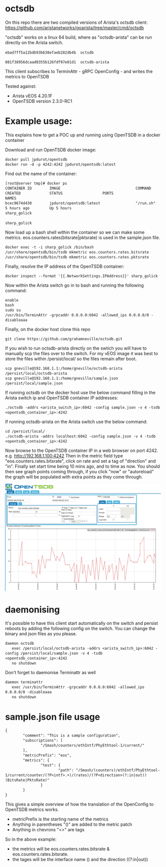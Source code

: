 # octsdb

On this repo there are two compiled versions of Arista's octsdb client: https://github.com/aristanetworks/goarista/tree/master/cmd/octsdb

"octsdb" works on a linux 64 build, where as "octsdb-arista" can be run directly on the Arista switch.

`ebad7ff5a12bdb93b638efaeb282db4b  octsdb`

`081f38956dcaad0355b126fdf97e01d1  octsdb-arista`

This client subscribes to TerminAttr - gRPC OpenConfig - and writes the metrics to OpenTSDB

Tested against:
 - Arista vEOS 4.20.1F
 - OpenTSDB version 2.3.0-RC1



# Example usage:

This explains how to get a POC up and running using OpenTSDB in a docker container

Download and run OpenTSDB docker image:

```
docker pull jpdurot/opentsdb
docker run -d -p 4242:4242 jpdurot/opentsdb:latest
```

Find out the name of the container:

```
[root@server tmp]# docker ps
CONTAINER ID        IMAGE                                  COMMAND                  CREATED             STATUS                  PORTS                                                           NAMES
bcec9674d430        jpdurot/opentsdb:latest                "/run.sh"                5 hours ago         Up 5 hours                                                                              sharp_golick
                                                            sharp_golick
```

Now load up a bash shell within the container so we can make some metrics. eos.counters.rates(bitsrate|pktsrate) is used in the sample.json file. 

```
docker exec -t -i sharp_golick /bin/bash
/usr/share/opentsdb/bin/tsdb mkmetric eos.counters.rates.bitsrate
/usr/share/opentsdb/bin/tsdb mkmetric eos.counters.rates.pktsrate
```

Finally, resolve the IP address of the OpenTSDB container:

```
docker inspect --format '{{.NetworkSettings.IPAddress}}' sharp_golick
```

Now within the Arista switch go in to bash and running the following command:

```
enable
bash
sudo su
/usr/bin/TerminAttr -grpcaddr 0.0.0.0:6042 -allowed_ips 0.0.0.0/0 -disableaaa
```

Finally, on the docker host clone this repo

```
git clone https://github.com/grahamneville/octsdb.git
```

If you wish to run octsdb-arista directly on the swtich you will have to manually scp the files over to the switch. For my vEOS image it was best to store the files within /persist/local/ so the files remain after boot.

```
scp gneville@192.168.1.1:/home/gneville/octsdb-arista /persist/local/octsdb-arista
scp gneville@192.168.1.1:/home/gneville/sample.json /persist/local/sample.json
```


If running octsdb on the docker host use the below command filling in the Arista switch ip and OpenTSDB container IP addresses:

```
./octsdb -addrs <arista_switch_ip>:6042 -config sample.json -v 4 -tsdb <opentsdb_container_ip>:4242
```

If running octsdb-arista on the Arista switch use the below command:

```
cd /persist/local/
./octsdb-arista -addrs localhost:6042 -config sample.json -v 4 -tsdb <opentsdb_container_ip>:4242
```


Now browse to the OpenTSDB container IP in a web browser on port 4242. e.g. http://192.168.1.100:4242
Then in the metric field type "eos.counters.rates.bitsrate", click on rate and set a tag of "direction" and "in".
Finally set start time being 10 mins ago, and to time as now. 
You should then see graph points coming through, if you click "now" or "autoreload" the graph will be populated with extra points as they come through.

![jpg](tsdbexample.JPG)



# daemonising

It's possible to have this client start automatically on the switch and persist reboots by adding the following config on the switch.
You can change the binary and json files as you please.

```
daemon octsdb
   exec /persist/local/octsdb-arista -addrs <arista_switch_ip>:6042 -config /persist/local/sample.json -v 4 -tsdb <opentsdb_container_ip>:4242
   no shutdown
```

Don't forget to daemonise Terminattr as well

```
daemon terminattr
   exec /usr/bin/TerminAttr -grpcaddr 0.0.0.0:6042 -allowed_ips 0.0.0.0/0 -disableaaa
   no shutdown
```


# sample.json file usage

```
{
        "comment": "This is a sample configuration",
        "subscriptions": [
                "/Smash/counters/ethIntf/PhyEthtool-1/current/"
        ],
        "metricPrefix": "eos",
        "metrics": {
                "test": {
                        "path": "/Smash/(counters)/ethIntf/PhyEthtool-1/current/counter/(?P<intf>.+)/(rates)/(?P<direction>(?:in|out))(BitsRate|PktsRate)"
                }
        }
}
```

This gives a simple overview of how the translation of the OpenConfig to OpenTSDB metrics works.

 - metricPrefix is the starting name of the metrics
 - Anything in parentheses "()" are added to the metric patch
 - Anything in chevrons "<>" are tags

So in the above example:
 - the metrics will be eos.counters.rates.bitsrate & eos.counters.rates.bitsrate.
 - the tages will be the interface name (<intf>) and the direction (<direction>(?:in|out))
